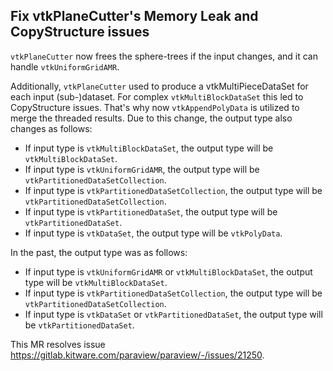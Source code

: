 ## Fix vtkPlaneCutter's Memory Leak and CopyStructure issues

`vtkPlaneCutter` now frees the sphere-trees if the input changes, and it can handle `vtkUniformGridAMR`.

Additionally, `vtkPlaneCutter` used to produce a vtkMultiPieceDataSet for each input (sub-)dataset. For
complex `vtkMultiBlockDataSet` this led to CopyStructure issues. That's why now `vtkAppendPolyData` is utilized to
merge the threaded results. Due to this change, the output type also changes as follows:

* If input type is `vtkMultiBlockDataSet`, the output type will be `vtkMultiBlockDataSet`.
* If input type is `vtkUniformGridAMR`, the output type will be `vtkPartitionedDataSetCollection`.
* If input type is `vtkPartitionedDataSetCollection`, the output type will be `vtkPartitionedDataSetCollection`.
* If input type is `vtkPartitionedDataSet`, the output type will be `vtkPartitionedDataSet`.
* If input type is `vtkDataSet`, the output type will be `vtkPolyData`.

In the past, the output type was as follows:

* If input type is `vtkUniformGridAMR` or `vtkMultiBlockDataSet`, the output type will be `vtkMultiBlockDataSet`.
* If input type is `vtkPartitionedDataSetCollection`, the output type will be
  `vtkPartitionedDataSetCollection`.
* If input type is `vtkDataSet` or `vtkPartitionedDataSet`, the output type will be `vtkPartitionedDataSet`.

This MR resolves issue https://gitlab.kitware.com/paraview/paraview/-/issues/21250.
